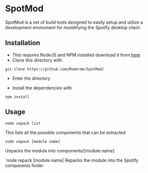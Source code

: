 # SpotMod
SpotMod is a set of build tools designed to easily setup and utilize a development enviroment for moddifying the Spotify desktop client.

## Installation

- This requires NodeJS and NPM installed download it from [here](https://nodejs.org/en/)
- Clone this directory with 
``` 
git clone https://github.com/Mimerme/SpotMod/
```

- Enter the directory

- Install the dependencies with

`npm install`

## Usage
`node unpack list`

This lists all the possible components that can be extracted

`node unpack [module name]`

Unpacks the module into components/[module name]

`node repack [module name]
Repacks the module into the Spotify components folder 
